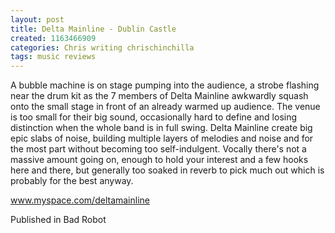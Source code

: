 ```yaml
---
layout: post
title: Delta Mainline - Dublin Castle
created: 1163466909
categories: Chris writing chrischinchilla
tags: music reviews
---
```


A bubble machine is on stage pumping into the audience, a strobe flashing near the drum kit as the 7 members of Delta Mainline awkwardly squash onto the small stage in front of an already warmed up audience. The venue is too small for their big sound, occasionally hard to define and losing distinction when the whole band is in full swing. Delta Mainline create big epic slabs of noise, building multiple layers of melodies and noise and for the most part without becoming too self-indulgent. Vocally there's not a massive amount going on, enough to hold your interest and a few hooks here and there, but generally too soaked in reverb to pick much out which is probably for the best anyway.

<a href='http://www.myspace.com/deltamainline' target='_blank'>www.myspace.com/deltamainline</a>

Published in Bad Robot
